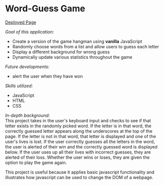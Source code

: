 # Word-Guess Game

[Deployed Page](https://baileedastugue.github.io/Word-Guess-Game/)

*Goal of this application:*
- Create a version of the game hangman using **vanilla** JavaScript
- Randomly choose words from a list and allow users to guess each letter
- Display a different background for wrong guess
- Dynamically update various statistics throughout the game

*Future developments:*
- alert the user when they have won

*Skills utilized:*
- JavaScript
- HTML
- CSS

*In-depth background:*
<br>
This project takes in the user's keyboard input and checks to see if that letter exists in the randomly picked word. If the letter is in that word, the correctly guessed letter appears along the underscores at the top of the page. If the letter is not in that word, that letter is displayed and one of the user's lives is lost. If the user correctly guesses all the letters in the word, the user is alerted of their win and the correctly guessed word is displayed below. If the user uses up all their lives with incorrect guesses, they are alerted of their loss. Whether the user wins or loses, they are given the option to play the game again.

This project is useful because it applies basic javascript functionality and illustrates how javascript can be used to change the DOM of a webpage. 

